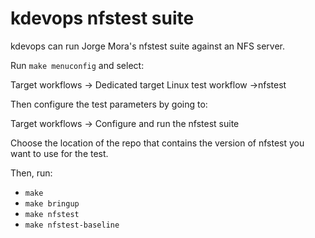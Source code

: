 # kdevops nfstest suite

kdevops can run Jorge Mora's nfstest suite against an NFS server.

Run `make menuconfig` and select:

  Target workflows -> Dedicated target Linux test workflow ->nfstest

Then configure the test parameters by going to:

  Target workflows -> Configure and run the nfstest suite

Choose the location of the repo that contains the version of nfstest
you want to use for the test.

Then, run:

  * `make`
  * `make bringup`
  * `make nfstest`
  * `make nfstest-baseline`

